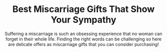 ---
layout: post
title: Best Miscarriage Gifts That Show Your Sympathy
subtitle: Suffering a miscarriage is such an obsessing experience that no woman can forget in their whole life. Finding the right words can be challenging so here are delicate offers as miscarriage gifts that you can consider purchasing!
header-img: "img/post/2023/09/copied/medium_Miscarriage_gifts_aa979bf441.jpg"
header-style: text
permalink: "/miscarriage-gifts/"
catalog: true
tags:
  - Recipients 
  - Men
---  